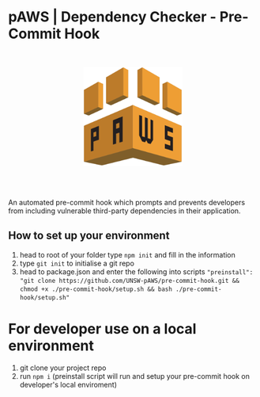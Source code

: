 # pAWS | Dependency Checker - Pre-Commit Hook

<br/>

<p align="center">
  <img width="200" src="./static/logo.png">
</p>


<br/>
<br/>

An automated pre-commit hook which prompts and prevents developers from including vulnerable third-party dependencies in their application.

## How to set up your environment

1. head to root of your folder type ```npm init``` and fill in the information
2. type ```git init``` to initialise a git repo
3. head to package.json and enter the following into scripts ```"preinstall": "git clone https://github.com/UNSW-pAWS/pre-commit-hook.git && chmod +x ./pre-commit-hook/setup.sh && bash ./pre-commit-hook/setup.sh"```

# For developer use on a local environment

1. git clone your project repo
2. run ```npm i``` (preinstall script will run and setup your pre-commit hook on developer's local enviroment)